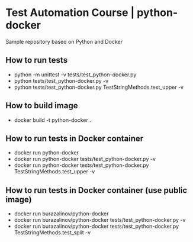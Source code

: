 # Test Automation Course | python-docker
Sample repository based on Python and Docker

## How to run tests
- python -m unittest -v tests/test_python-docker.py
- python tests/test_python-docker.py -v
- python tests/test_python-docker.py TestStringMethods.test_upper -v

## How to build image
- docker build -t python-docker .

## How to run tests in Docker container
- docker run python-docker
- docker run python-docker tests/test_python-docker.py -v
- docker run python-docker tests/test_python-docker.py TestStringMethods.test_upper -v

## How to run tests in Docker container (use public image)
- docker run burazalinov/python-docker
- docker run burazalinov/python-docker tests/test_python-docker.py -v
- docker run burazalinov/python-docker tests/test_python-docker.py TestStringMethods.test_split -v

